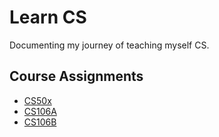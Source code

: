 # Learn CS

Documenting my journey of teaching myself CS.

## Course Assignments
* [CS50x](cs50x)
* [CS106A](cs106a)
* [CS106B](cs106b)